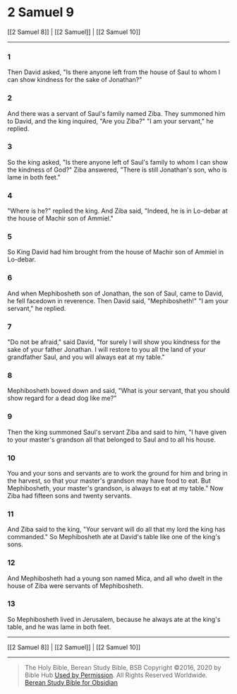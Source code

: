 # 2 Samuel 9

[[2 Samuel 8]] | [[2 Samuel]] | [[2 Samuel 10]]

---

### 1
Then David asked, "Is there anyone left from the house of Saul to whom I can show kindness for the sake of Jonathan?"

### 2
And there was a servant of Saul's family named Ziba. They summoned him to David, and the king inquired, "Are you Ziba?" "I am your servant," he replied.

### 3
So the king asked, "Is there anyone left of Saul's family to whom I can show the kindness of God?" Ziba answered, "There is still Jonathan's son, who is lame in both feet."

### 4
"Where is he?" replied the king. And Ziba said, "Indeed, he is in Lo-debar at the house of Machir son of Ammiel."

### 5
So King David had him brought from the house of Machir son of Ammiel in Lo-debar.

### 6
And when Mephibosheth son of Jonathan, the son of Saul, came to David, he fell facedown in reverence. Then David said, "Mephibosheth!" "I am your servant," he replied.

### 7
"Do not be afraid," said David, "for surely I will show you kindness for the sake of your father Jonathan. I will restore to you all the land of your grandfather Saul, and you will always eat at my table."

### 8
Mephibosheth bowed down and said, "What is your servant, that you should show regard for a dead dog like me?"

### 9
Then the king summoned Saul's servant Ziba and said to him, "I have given to your master's grandson all that belonged to Saul and to all his house.

### 10
You and your sons and servants are to work the ground for him and bring in the harvest, so that your master's grandson may have food to eat. But Mephibosheth, your master's grandson, is always to eat at my table." Now Ziba had fifteen sons and twenty servants.

### 11
And Ziba said to the king, "Your servant will do all that my lord the king has commanded." So Mephibosheth ate at David's table like one of the king's sons.

### 12
And Mephibosheth had a young son named Mica, and all who dwelt in the house of Ziba were servants of Mephibosheth.

### 13
So Mephibosheth lived in Jerusalem, because he always ate at the king's table, and he was lame in both feet.

---

[[2 Samuel 8]] | [[2 Samuel]] | [[2 Samuel 10]]

---

> The Holy Bible, Berean Study Bible, BSB
> Copyright &copy;2016, 2020 by Bible Hub
> [Used by Permission](https://berean.bible/terms.htm). All Rights Reserved Worldwide.
> [Berean Study Bible for Obsidian](https://github.com/gapmiss/berean-study-bible-for-obsidian)

